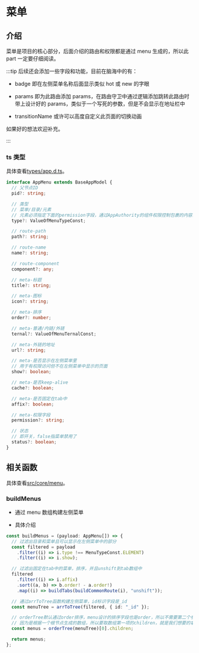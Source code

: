 # 菜单

## 介绍

菜单是项目的核心部分，后面介绍的路由和权限都是通过 menu 生成的，所以此 part 一定要仔细阅读。

:::tip
后续还会添加一些字段和功能，目前在脑海中的有：

- badge 即在左侧菜单名称后面显示类似 hot 或 new 的字眼

- params 即为此路由添加 params，在路由守卫中通过逻辑添加跳转此路由时带上设计好的 params，类似于一个写死的参数，但是不会显示在地址栏中

- transitionName 或许可以高度自定义此页面的切换动画

如果好的想法欢迎补充。

:::

### ts 类型

具体查看[types/app.d.ts](https://github.com/Zhaocl1997/walnut-admin-client/blob/naive-ui/types/app.d.ts)。

```ts
interface AppMenu extends BaseAppModel {
  // 父节点ID
  pid?: string;

  // 类型
  // 菜单/目录/元素
  // 元素必须指定下面的permission字段，通过AppAuthority的组件权限控制包裹的内容显隐
  type?: ValueOfMenuTypeConst;

  // route-path
  path?: string;

  // route-name
  name?: string;

  // route-component
  component?: any;

  // meta-标题
  title?: string;

  // meta-图标
  icon?: string;

  // meta-排序
  order?: number;

  // meta-普通/内链/外链
  ternal?: ValueOfMenuTernalConst;

  // meta-外链的地址
  url?: string;

  // meta-是否显示在左侧菜单里
  // 用于有权限访问但不在左侧菜单中显示的页面
  show?: boolean;

  // meta-是否keep-alive
  cache?: boolean;

  // meta-是否固定在tab中
  affix?: boolean;

  // meta-权限字段
  permission?: string;

  // 状态
  // 即开关，false指菜单禁用了
  status?: boolean;
}
```

## 相关函数

具体查看[src/core/menu](https://github.com/Zhaocl1997/walnut-admin-client/blob/naive-ui/src/core/menu.ts)。

### buildMenus

- 通过 menu 数组构建左侧菜单

- 具体介绍

```ts
const buildMenus = (payload: AppMenu[]) => {
  // 过滤出目录和菜单且可以显示在左侧菜单中的部分
  const filtered = payload
    .filter((i) => i.type !== MenuTypeConst.ELEMENT)
    .filter((i) => i.show);

  // 过滤出固定在tab中的菜单，排序，并且unshift到tab数组中
  filtered
    .filter((i) => i.affix)
    .sort((a, b) => b.order! - a.order!)
    .map((i) => buildTabs(buildCommonRoute(i), "unshift"));

  // 通过arrToTree函数构建左侧菜单，id标识字段是_id
  const menuTree = arrToTree(filtered, { id: "_id" });

  // orderTree默认通过order排序，menu设计的排序字段也是order，所以不需要第二个参数
  // 因为是根据一个根节点生成的数组，所以要取数组第一项的children，就是我们想要的拿到的菜单
  const menus = orderTree(menuTree)[0].children;

  return menus;
};
```